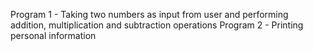Program 1 - Taking two numbers as input from user and performing addition, multiplication and subtraction operations
Program 2 - Printing personal information
